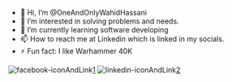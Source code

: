 - 👋 Hi, I’m @OneAndOnlyWahidHassani
- 👀 I’m interested in solving problems and needs.
- 🌱 I’m currently learning software developing
- 📫 How to reach me at Linkedin which is linked in my socials.
- ⚡ Fun fact: I like Warhammer 40K


![facebook-iconAndLink][1.1][1]
![linkedin-iconAndLink][2.1][2]

<!-- links to social media icons -->

[1.1]: https://github.com/user-attachments/assets/5657c86c-1f2e-4349-aae7-6cd9cde1450e
[2.1]: https://github.com/user-attachments/assets/0d492b98-4d8e-4b44-95ba-c48707419529





<!-- links to my social media accounts -->

[1]: https://www.facebook.com/Thecoolguywhern/
[2]: https://www.linkedin.com/in/wahid-hassani-wh

<!---
OneAndOnlyWahidHassani/OneAndOnlyWahidHassani is a ✨ special ✨ repository because its `README.md` (this file) appears on your GitHub profile.
You can click the Preview link to take a look at your changes.
--->

